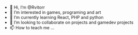 - 👋 Hi, I’m @Rvitorr
- 👀 I’m interested in games, programing and art
- 🌱 I’m currently learning React, PHP and python
- 💞️ I’m looking to collaborate on projects and gamedev projects
- 📫 How to teach me ...

<!---
Rvitorr/Rvitorr is a ✨ special ✨ repository because its `README.md` (this file) appears on your GitHub profile.
You can click the Preview link to take a look at your changes.
--->
